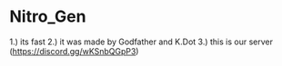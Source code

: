 # Nitro_Gen

1.) its fast
2.) it was made by Godfather and K.Dot 
3.) this is our server (https://discord.gg/wKSnbQGpP3)

